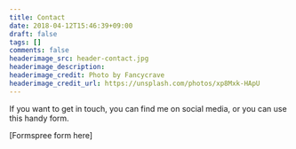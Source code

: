 ```yaml
---
title: Contact
date: 2018-04-12T15:46:39+09:00
draft: false
tags: []
comments: false
headerimage_src: header-contact.jpg
headerimage_description:
headerimage_credit: Photo by Fancycrave
headerimage_credit_url: https://unsplash.com/photos/xp8Mxk-HApU
---
```


If you want to get in touch, you can find me on social media, or you can use this handy form.
<!--more-->

[Formspree form here]
